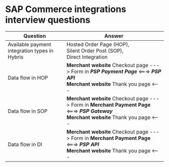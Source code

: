 # SAP Commerce integrations interview questions

| Question                                      | Answer                                                                                                                                         |
| --------------------------------------------- | ---------------------------------------------------------------------------------------------------------------------------------------------- |
| Available payment integration types in Hybris | Hosted Order Page (HOP),<br> Silent Order Post (SOP),<br> Direct Integration                                                                   |
| Data flow in HOP                              | **Merchant website** Checkout page ---> Form in _**PSP Payment Page**_ <===> _**PSP API**_<br> **Merchant website** Thank you page <---        |
| Data flow in SOP                              | **Merchant website** Checkout page ---> Form in **Merchant Payment Page** <===> _**PSP Gateway**_<br> **Merchant website** Thank you page <--- |
| Data flow in DI                               | **Merchant website** Checkout page ---> Form in **Merchant Payment Page** <===> _**PSP API**_<br> **Merchant website** Thank you page <---     |
